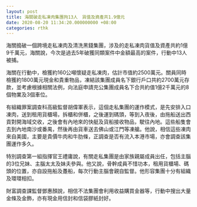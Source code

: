 ```yaml
---
layout: post
title: 海關破走私凍肉集團拘13人　貨值及資產共1.9億元
date: 2020-08-20 11:34:20.000000000 +08:00
categories: rthk
---
```


海關搗破一個跨境走私凍肉及清洗黑錢集團，涉及的走私凍肉貨值及資產共約1億9千萬元，海關說，今次是過去5年破獲同類案件中金額最高的案件，行動中13人被捕。

海關在行動中，檢獲約160公噸懷疑走私凍肉，估計市值約2500萬元。關員同時檢獲約1800萬元現金和貴重物品，凍結該集團成員名下銀行戶口共約2700萬元存款，並考慮根據相關法例，向法庭申請充公集團成員名下合共約值1億2千萬元的8個物業及3個車位。

有組織罪案調查科高級監督胡偉軍表示，這個走私集團的運作模式，是先安排入口凍肉，送到租用貨櫃場，拆櫃和併櫃，之後運到碼頭，等到入夜後，由拖船送出西貢對開海域交收，之後會有內地來的快艇及貨船接收物品，駛往內地。這些船隻會去到內地南沙或番禺，然後再由貨車送去佛山或江門等凍艙。他說，相信這些凍肉來自美國，主要是貴價牛肉和牛肋條，正調查是否有流入本港市場，亦會調查該集團運作多久。

特別調查第一組指揮官王禮庸說，有關走私集團是由家族親屬成員出任，包括主腦的3位兄妹、主腦太太及妹夫參與。他又說，骨幹成員不惜功本，租用貨櫃場、碼頭的位置，亦自設拖船及躉船，每次行動主腦會親自監督。他形容集團十分有組織及環環相扣。

財富調查課監督鄧惠顏說，相信不法集團會利用收益購買金器等，行動中搜出大量金條及金飾，亦有現金用信封和信袋膠紙封好。

